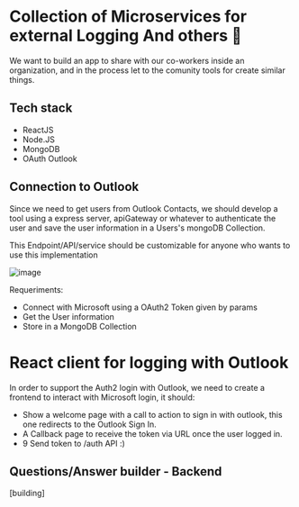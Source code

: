 # Collection of Microservices for external Logging  And others 🚀

We want to build an app to share with our co-workers inside an organization, and in the process let to the comunity tools for create similar things.

## Tech stack
- ReactJS 
- Node.JS 
- MongoDB
- OAuth Outlook 

## Connection to Outlook 

Since we need to get users from Outlook Contacts, we should develop a tool using a express server, apiGateway or whatever to authenticate the user and save the user information in a Users's mongoDB Collection.

This Endpoint/API/service should be customizable for anyone who wants to use this implementation

![image](https://user-images.githubusercontent.com/42990423/95476751-2f8f8a00-094d-11eb-839a-7d3310af2484.png)


Requeriments:

* Connect with Microsoft using a OAuth2 Token given by params
* Get the User information
* Store in a MongoDB Collection

# React client for logging with Outlook 

In order to support the Auth2 login with Outlook, we need to create a frontend to interact with Microsoft login, it should:

- Show a welcome page with a call to action to sign in with outlook, this one redirects to the Outlook Sign In.
- A Callback page to receive the token via URL once the user logged in.
- 9 Send token to /auth API :)

## Questions/Answer builder - Backend 

[building]